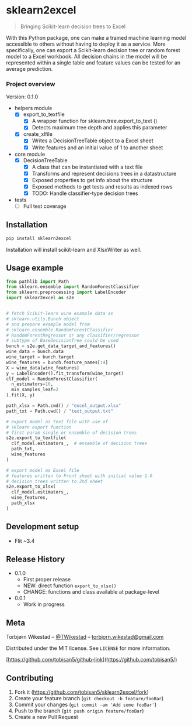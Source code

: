 # sklearn2excel
> Bringing Scikit-learn decision trees to Excel

<!--
[![NPM Version][npm-image]][npm-url]
[![Build Status][travis-image]][travis-url]
[![Downloads Stats][npm-downloads]][npm-url]
-->

With this Python package, one can make a trained machine learning model
accessible to others without having to deploy it as a service.
More specifically, one can export a Scikit-learn decision 
tree or random forest model to a Excel workbook.
All decision chains in the model will be represented within a single 
table and feature values can be tested for an average prediction.

<!-- 
Screenshot: 
![](header.png) 
-->

### Project overview
Version: 0.1.0
- helpers module
  - [X] export_to_textfile
    - [X] A wrapper function for sklearn.tree.export_to_text ()
    - [X] Detects maximum tree depth and applies this parameter
  - [X] create_xlfile
    - [X] Writes a DecisionTreeTable object to a Excel sheet
    - [X] Write features and an initial value of 1 to another sheet
- core module
  - [X] DecisionTreeTable
    - [X] A class that can be instantiated with a text file
    - [X] Transforms and represent decisions trees in a datastructure
    - [X] Exposed properties to get info about the structure
    - [X] Exposed methods to get tests and results as indexed rows
    - [X] TODO: Handle classifier-type decision trees
- tests
  - [ ] Full test coverage

## Installation

```sh
pip install sklearn2excel
```
Installation will install scikit-learn and XlsxWriter as well.

## Usage example

<!--code block with a few useful and motivating examples. Again you’d lay out exactly what people need to type into 
their shell -->
```python
from pathlib import Path
from sklearn.ensemble import RandomForestClassifier
from sklearn.preprocessing import LabelEncoder
import sklear2excel as s2e


# fetch Scikit-learn wine example data as
# sklearn.utils.Bunch object
# and prepare example model from
# sklearn.ensemble.RandomForestClassifier
# RandomForestRegressor or any classifier/regressor
# subtype of BaseDecisionTree could be used
bunch = s2e.get_data_target_and_features()
wine_data = bunch.data
wine_target = bunch.target
wine_features = bunch.feature_names[:4]
X = wine_data[wine_features]
y = LabelEncoder().fit_transform(wine_target)
clf_model = RandomForestClassifier(
  n_estimators=10, 
  min_samples_leaf=2
).fit(X, y)

path_xlsx = Path.cwd() / "excel_output.xlsx"
path_txt = Path.cwd() / "text_output.txt"

# export model as text file with use of 
# sklearn export function
# first param single or ensemble of decision trees
s2e.export_to_textfile(
  clf_model.estimators_,  # ensemble of decision trees
  path_txt,
  wine_features
)

# export model as Excel file
# features written to Front sheet with initial value 1.0
# decision trees written to 2nd sheet
s2e.export_to_xlsx(
  clf_model.estimators_,
  wine_features,
  path_xlsx
)
```


## Development setup

<!--describe how to install all development dependencies and how to run an automated 
test-suite-->
- Flit ~3.4

## Release History
<!--
* 0.2.1
    * CHANGE: Update docs (module code remains unchanged)
* 0.2.0
    * CHANGE: Remove `setDefaultXYZ()`
    * ADD: Add `init()`
* 0.1.1
    * FIX: Crash when calling `baz()` (Thanks @GenerousContributorName!)
* 0.1.0
    * The first proper release
    * CHANGE: Rename `foo()` to `bar()`
-->

- 0.1.0
  - First proper release
  - NEW: direct function `export_to_xlsx()`
  - CHANGE: functions and class available at package-level
- 0.0.1
  - Work in progress


## Meta

Torbjørn Wikestad – [@TWikestad](https://twitter.com/twikestad) – torbjorn.wikestad@gmail.com

Distributed under the MIT license. See ``LICENSE`` for more information.

[https://github.com/tobisan5/github-link](https://github.com/tobisan5/)


## Contributing

1. Fork it (<https://github.com/tobisan5/sklearn2excel/fork>)
2. Create your feature branch (`git checkout -b feature/fooBar`)
3. Commit your changes (`git commit -am 'Add some fooBar'`)
4. Push to the branch (`git push origin feature/fooBar`)
5. Create a new Pull Request

<!-- Markdown link & img dfn's -->
[image]: https://img.shields.io/npm/v/datadog-metrics.svg?style=flat-square
[wiki]: https://github.com/yourname/yourproject/wiki
